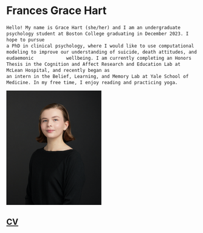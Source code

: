 # Frances Grace Hart

    Hello! My name is Grace Hart (she/her) and I am an undergraduate psychology student at Boston College graduating in December 2023. I hope to pursue 
    a PhD in clinical psychology, where I would like to use computational modeling to improve our understanding of suicide, death attitudes, and eudaemonic            wellbeing. I am currently completing an Honors Thesis in the Cognition and Affect Research and Education Lab at McLean Hospital, and recently began as 
    an intern in the Belief, Learning, and Memory Lab at Yale School of Medicine. In my free time, I enjoy reading and practicing yoga.

<img src="/assets/images/hart.png" width="250" height="300">

## [CV](https://github.com/hartfa/hartfa.github.io/files/11923717/Hart.July.2023.CV.docx.pdf)
